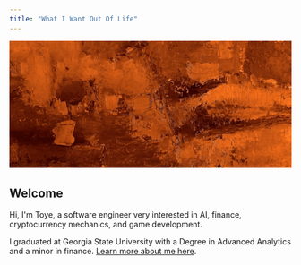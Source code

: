 ```yaml
---
title: "What I Want Out Of Life"
---
```

![Cabin in the trees](assets/images/ab-4.jpg)

## Welcome
Hi, I'm Toye, a software engineer very interested in AI, finance, cryptocurrency mechanics, and game development.

I graduated at Georgia State University with a Degree in Advanced Analytics and a minor in finance.
[Learn more about me here](about.md).